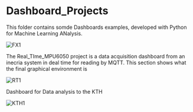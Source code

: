 # Dashboard_Projects
This folder contains somde Dashboards examples, developed with Python for Machine Learning ANalysis.


![FX1](https://user-images.githubusercontent.com/52639144/109403053-6cc2db80-7931-11eb-809b-1e9f858de05a.gif)


The Real_TIme_MPU6050 project is a data acquisition dashboard from an inecria system in deal time for reading by MQTT. This section shows what the final graphical environment is


![RT1](https://user-images.githubusercontent.com/52639144/109905398-162d0880-7c75-11eb-893e-456899550b83.gif)

Dashboard for Data analysis to the KTH 

![KTH1](https://user-images.githubusercontent.com/52639144/119412577-1e1ba800-bcba-11eb-9ba5-ac64a2479a1e.gif)
